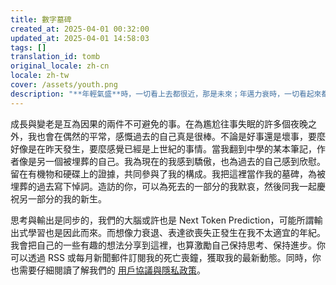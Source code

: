 ```yaml
---
title: 數字墓碑
created_at: 2025-04-01 00:32:00
updated_at: 2025-04-01 14:58:03
tags: []
translation_id: tomb
original_locale: zh-cn
locale: zh-tw
cover: /assets/youth.png
description: "**年輕氣盛**時，一切看上去都很近，那是未來；年邁力衰時，一切看起來都很遠，那是過去。"
---
```


成長與變老是互為因果的兩件不可避免的事。在為尷尬往事失眠的許多個夜晚之外，我也會在偶然的平常，感慨過去的自己真是很棒。不論是好事還是壞事，要麼好像是在昨天發生，要麼感覺已經是上世紀的事情。當我翻到中學的某本筆記，作者像是另一個被埋葬的自己。我為現在的我感到驕傲，也為過去的自己感到欣慰。留在有機物和硬碟上的證據，共同參與了我的構成。我把這裡當作我的墓碑，為被埋葬的過去寫下悼詞。造訪的你，可以為死去的一部分的我默哀，然後同我一起慶祝另一部分的我的新生。

思考與輸出是同步的，我們的大腦或許也是 Next Token
Prediction，可能所謂輸出式學習也是因此而來。而想像力衰退、表達欲喪失正發生在我不太適宜的年紀。我會把自己的一些有趣的想法分享到這裡，也算激勵自己保持思考、保持進步。你可以透過 RSS
或每月新聞郵件訂閱我的死亡喪鐘，獲取我的最新動態。同時，你也需要仔細閱讀了解我們的 [用戶協議與隱私政策](/zh-tw/blog/terms)。
